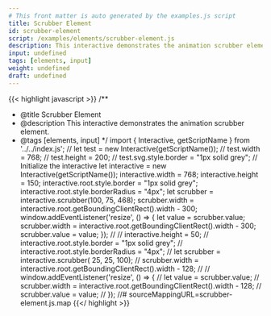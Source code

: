 ```yaml
---
# This front matter is auto generated by the examples.js script
title: Scrubber Element
id: scrubber-element
script: /examples/elements/scrubber-element.js
description: This interactive demonstrates the animation scrubber element.
input: undefined
tags: [elements, input]
weight: undefined
draft: undefined
---
```


{{< highlight javascript >}}
/**
* @title Scrubber Element
* @description This interactive demonstrates the animation scrubber element.
* @tags [elements, input]
*/
import { Interactive, getScriptName } from '../../index.js';
// let test = new Interactive(getScriptName());
// test.width = 768;
// test.height = 200;
// test.svg.style.border = "1px solid grey";
// Initialize the interactive
let interactive = new Interactive(getScriptName());
interactive.width = 768;
interactive.height = 150;
interactive.root.style.border = "1px solid grey";
interactive.root.style.borderRadius = "4px";
let scrubber = interactive.scrubber(100, 75, 468);
scrubber.width = interactive.root.getBoundingClientRect().width - 300;
window.addEventListener('resize', () => {
    let value = scrubber.value;
    scrubber.width = interactive.root.getBoundingClientRect().width - 300;
    scrubber.value = value;
});
//
// interactive.height = 50;
// interactive.root.style.border = "1px solid grey";
// interactive.root.style.borderRadius = "4px";
// let scrubber = interactive.scrubber( 25, 25, 100);
// scrubber.width = interactive.root.getBoundingClientRect().width - 128;
//
// window.addEventListener('resize', () => {
//   let value = scrubber.value;
//   scrubber.width = interactive.root.getBoundingClientRect().width - 128;
//   scrubber.value = value;
// });
//# sourceMappingURL=scrubber-element.js.map
{{</ highlight >}}

